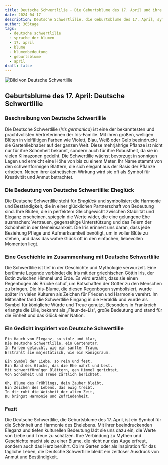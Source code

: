 ```yaml
---
title: Deutsche Schwertlilie - Die Geburtsblume des 17. April und ihre Bedeutung
date: 2024-04-17
description: Deutsche Schwertlilie, die Geburtsblume des 17. April, symbolisiert Eheglück. Erfahre mehr über ihre Geschichte, Bedeutung und Symbolik in der Sprache der Blumen.
author: 365tage
tags:
  - deutsche schwertlilie
  - sprache der blumen
  - 17. april
  - blume
  - blumenbedeutung
  - geburtsblume
  - april
draft: false
---
```


![Bild von Deutsche Schwertlilie](https://cdn.pixabay.com/photo/2018/06/10/19/12/iris-3467097_960_720.jpg#center)


## Geburtsblume des 17. April: Deutsche Schwertlilie

### Beschreibung von Deutsche Schwertlilie

Die Deutsche Schwertlilie (_Iris germanica_) ist eine der bekanntesten und prachtvollsten Vertreterinnen der Iris-Familie. Mit ihren großen, welligen Blüten in vielfältigen Farben wie Violett, Blau, Weiß oder Gelb beeindruckt sie Gartenliebhaber auf der ganzen Welt. Diese mehrjährige Pflanze ist nicht nur für ihre Schönheit bekannt, sondern auch für ihre Robustheit, da sie in vielen Klimazonen gedeiht. Die Schwertlilie wächst bevorzugt in sonnigen Lagen und erreicht eine Höhe von bis zu einem Meter. Ihr Name stammt von den schwertförmigen Blättern, die sich elegant aus der Basis der Pflanze erheben. Neben ihrer ästhetischen Wirkung wird sie oft als Symbol für Kreativität und Anmut betrachtet.

### Die Bedeutung von Deutsche Schwertlilie: Eheglück

Die Deutsche Schwertlilie steht für _Eheglück_ und symbolisiert die Harmonie und Beständigkeit, die in einer glücklichen Partnerschaft von Bedeutung sind. Ihre Blüten, die in perfektem Gleichgewicht zwischen Stabilität und Eleganz erscheinen, spiegeln die Werte wider, die eine gelungene Ehe ausmachen: Vertrauen, gegenseitige Unterstützung und das Feiern der Schönheit in der Gemeinsamkeit. Die Iris erinnert uns daran, dass jede Beziehung Pflege und Aufmerksamkeit benötigt, um in voller Blüte zu stehen, und dass das wahre Glück oft in den einfachen, liebevollen Momenten liegt.

### Eine Geschichte im Zusammenhang mit Deutsche Schwertlilie

Die Schwertlilie ist tief in der Geschichte und Mythologie verwurzelt. Eine berühmte Legende verbindet die Iris mit der griechischen Göttin Iris, der Botin zwischen Himmel und Erde. Es wird erzählt, dass sie einen Regenbogen als Brücke schuf, um Botschaften der Götter zu den Menschen zu bringen. Die Iris-Blume, die diesen Regenbogen symbolisiert, wurde später in vielen Kulturen als Zeichen für Frieden und Harmonie verehrt. Im Mittelalter fand die Schwertlilie Eingang in die Heraldik und wurde als Symbol für königliche Würde und Treue genutzt. Besonders in Frankreich erlangte die Lilie, bekannt als „Fleur-de-Lis“, große Bedeutung und stand für die Einheit und das Glück einer Nation.

### Ein Gedicht inspiriert von Deutsche Schwertlilie

```
Ein Hauch von Eleganz, so stolz und klar,  
Die Deutsche Schwertlilie, ein Gartenstar.  
In Farben getaucht, wie ein sanfter Traum,  
Erstrahlt sie majestätisch, wie ein Königsraum.  

Ein Symbol der Liebe, so rein und fest,  
Ein Band des Glücks, das die Ehe nährt und best.  
Mit schwertförm’gen Blättern, gen Himmel gerichtet,  
Von Schönheit und Treue zärtlich berichtet.  

Oh, Blume des Frühlings, dein Zauber bleibt,  
Ein Zeichen des Lebens, das ewig treibt.  
In dir ruht die Weisheit der alten Zeit,  
Du bringst Harmonie und Zufriedenheit.  
```

### Fazit

Die Deutsche Schwertlilie, die Geburtsblume des 17. April, ist ein Symbol für die Schönheit und Harmonie des Ehelebens. Mit ihrer beeindruckenden Eleganz und tiefen kulturellen Bedeutung lädt sie uns dazu ein, die Werte von Liebe und Treue zu schätzen. Ihre Verbindung zu Mythen und Geschichte macht sie zu einer Blume, die nicht nur das Auge erfreut, sondern auch das Herz berührt. Ob im Garten oder als Inspiration für das tägliche Leben, die Deutsche Schwertlilie bleibt ein zeitloser Ausdruck von Anmut und Beständigkeit.